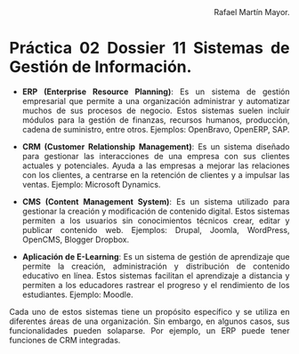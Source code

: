 <div align="justify">

<div align="right">
Rafael Martín Mayor.
</div>

# Práctica 02 Dossier 11 Sistemas de Gestión de Información.

- **ERP (Enterprise Resource Planning)**: Es un sistema de gestión empresarial que permite a una organización administrar y automatizar muchos de sus procesos de negocio. Estos sistemas suelen incluir módulos para la gestión de finanzas, recursos humanos, producción, cadena de suministro, entre otros. Ejemplos: OpenBravo, OpenERP, SAP.

- **CRM (Customer Relationship Management)**: Es un sistema diseñado para gestionar las interacciones de una empresa con sus clientes actuales y potenciales. Ayuda a las empresas a mejorar las relaciones con los clientes, a centrarse en la retención de clientes y a impulsar las ventas. Ejemplo: Microsoft Dynamics.

- **CMS (Content Management System)**: Es un sistema utilizado para gestionar la creación y modificación de contenido digital. Estos sistemas permiten a los usuarios sin conocimientos técnicos crear, editar y publicar contenido web. Ejemplos: Drupal, Joomla, WordPress, OpenCMS, Blogger Dropbox.

- **Aplicación de E-Learning**: Es un sistema de gestión de aprendizaje que permite la creación, administración y distribución de contenido educativo en línea. Estos sistemas facilitan el aprendizaje a distancia y permiten a los educadores rastrear el progreso y el rendimiento de los estudiantes. Ejemplo: Moodle.

Cada uno de estos sistemas tiene un propósito específico y se utiliza en diferentes áreas de una organización. Sin embargo, en algunos casos, sus funcionalidades pueden solaparse. Por ejemplo, un ERP puede tener funciones de CRM integradas.

</div>